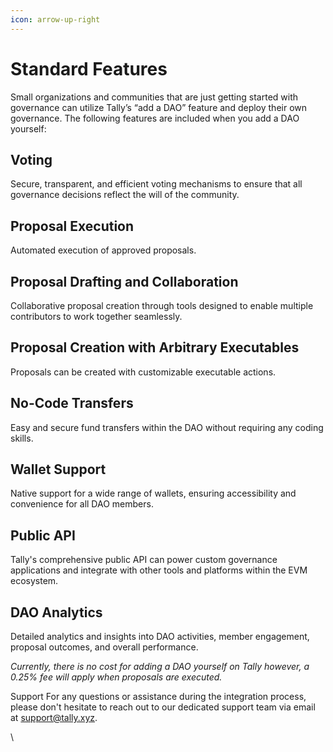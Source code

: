 ```yaml
---
icon: arrow-up-right
---
```


# Standard Features

Small organizations and communities that are just getting started with governance can utilize Tally’s “add a DAO” feature and deploy their own governance. The following features are included when you add a DAO yourself:&#x20;

## **Voting**

Secure, transparent, and efficient voting mechanisms to ensure that all governance decisions reflect the will of the community.

## **Proposal Execution**

Automated execution of approved proposals.

## **Proposal Drafting and Collaboration**

Collaborative proposal creation through tools designed to enable multiple contributors to work together seamlessly.

## **Proposal Creation with Arbitrary Executables**

Proposals can be created with customizable executable actions.

## **No-Code Transfers**

Easy and secure fund transfers within the DAO without requiring any coding skills.

## **Wallet Support**

Native support for a wide range of wallets, ensuring accessibility and convenience for all DAO members.

## **Public API**

Tally's comprehensive public API can power custom governance applications and integrate with other tools and platforms within the EVM ecosystem.

## **DAO Analytics**

Detailed analytics and insights into DAO activities, member engagement, proposal outcomes, and overall performance.



_Currently, there is no cost for adding a DAO yourself on Tally however, a 0.25% fee will apply when proposals are executed._&#x20;

Support For any questions or assistance during the integration process, please don't hesitate to reach out to our dedicated support team via email at support@tally.xyz.

\
